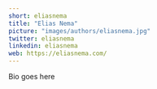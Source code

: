 ```yaml
---
short: eliasnema
title: "Elias Nema"
picture: "images/authors/eliasnema.jpg"
twitter: eliasnema
linkedin: eliasnema
web: https://eliasnema.com/
---
```


Bio goes here